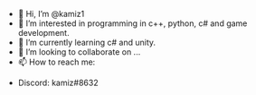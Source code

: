 - 👋 Hi, I’m @kamiz1
- 👀 I’m interested in programming in c++, python, c# and game development.
- 🌱 I’m currently learning c# and unity.
- 💞️ I’m looking to collaborate on ...
- 📫 How to reach me:
* Discord: kamiz#8632
